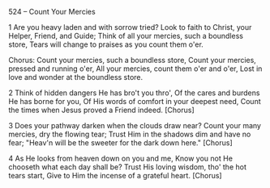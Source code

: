 524 – Count Your Mercies


1
Are you heavy laden and with sorrow tried?
Look to faith to Christ, your Helper, Friend, and Guide;
Think of all your mercies, such a boundless store,
Tears will change to praises as you count them o'er.

Chorus:
Count your mercies, such a boundless store,
Count your mercies, pressed and running o'er,
All your mercies, count them o'er and o'er,
Lost in love and wonder at the boundless store.

2
Think of hidden dangers He has bro't you thro',
Of the cares and burdens He has borne for you,
Of His words of comfort in your deepest need,
Count the times when Jesus proved a Friend indeed.  [Chorus]

3
Does your pathway darken when the clouds draw near?
Count your many mercies, dry the flowing tear;
Trust Him in the shadows dim and have no fear;
"Heav'n will be the sweeter for the dark down here."  [Chorus]

4
As He looks from heaven down on you and me,
Know you not He chooseth what each day shall be?
Trust His loving wisdom, tho' the hot tears start,
Give to Him the incense of a grateful heart.  [Chorus]
